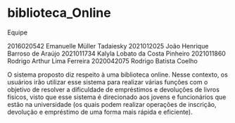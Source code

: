 # biblioteca_Online

Equipe 

2016020542 Emanuelle Müller Tadaiesky 
2021012025 João Henrique Barroso de Araújo 
2021011734 Kalyla Lobato da Costa Pinheiro
2021011860 Rodrigo Arthur Lima Ferreira
2020042075 Rodrigo Batista Coelho

   
   O sistema proposto diz respeito à uma biblioteca online. Nesse contexto, os usuários irão utilizar esse sistema para realizar várias funções com o objetivo de resolver a dificuldade de empréstimos e devoluções de livros físicos, visto que esse sistema é direcionado aos jovens e funcionários que estão na universidade (os quais podem realizar operações de inscrição, devolução e empréstimo de uma forma mais rápida e eficiente).


